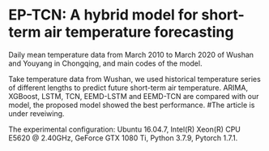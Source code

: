 # EP-TCN: A hybrid model for short-term air temperature forecasting
Daily mean temperature data from March 2010 to March 2020 of Wushan and Youyang in Chongqing, and main codes of the model.

Take temperature data from Wushan, we used historical temperature series of different lengths to predict future short-term air temperature. ARIMA, XGBoost, LSTM, TCN, EEMD-LSTM and EEMD-TCN are compared with our model, the proposed model showed the best performance. #The article is under reveiwing.

The experimental configuration: Ubuntu 16.04.7, Intel(R) Xeon(R) CPU E5620 @ 2.40GHz, GeForce GTX 1080 Ti, Python 3.7.9, Pytorch 1.7.1.
